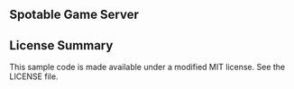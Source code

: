 ## Spotable Game Server



## License Summary

This sample code is made available under a modified MIT license. See the LICENSE file.
